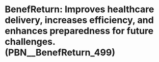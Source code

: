 # BenefReturn: __Improves healthcare delivery, increases efficiency, and enhances preparedness for future challenges.__ (PBN__BenefReturn_499)

